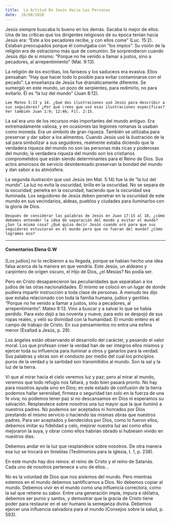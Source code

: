 ```yaml
---
title:  La Actitud De Jesús Hacia Las Personas
date:  16/08/2020
---
```


Jesús siempre buscaba lo bueno en los demás. Sacaba lo mejor de ellos. Una de las críticas que los dirigentes religiosos de su época tenían hacia Jesús era: “Este a los pecadores recibe, y con ellos come” (Luc. 15:2). Estaban preocupados porque él comulgaba con “los impíos”. Su visión de la religión era de ostracismo más que de comunión. Se sorprendieron cuando Jesús dijo de sí mismo: “Porque no he venido a llamar a justos, sino a pecadores, al arrepentimiento” (Mat. 9:13).

La religión de los escribas, los fariseos y los saduceos era evasiva. Ellos pensaban: “Hay que hacer todo lo posible para evitar contaminarse con el pecado”. La enseñanza de Jesús fue dramáticamente diferente. Se sumergió en este mundo, un pozo de serpientes, para redimirlo, no para evitarlo. Él es “la luz del mundo” (Juan 8:12).

`Lee Mateo 5:13 y 14. ¿Qué dos ilustraciones usó Jesús para describir a sus seguidores? ¿Por qué crees que usó esas ilustraciones específicas? Ver también Juan 1:9; 12:46; Fil. 2:15.`

La sal era uno de los recursos más importantes del mundo antiguo. Era extremadamente valiosa, y en ocasiones las legiones romanas la usaban como moneda. Era un símbolo de gran riqueza. También se utilizaba para preservar y dar sabor a los alimentos. Cuando Jesús usó la ilustración de la sal para simbolizar a sus seguidores, realmente estaba diciendo que la verdadera riqueza del mundo no son las personas más ricas y poderosas del mundo; la verdadera riqueza del mundo son los cristianos comprometidos que están siendo determinantes para el Reino de Dios. Sus actos amorosos de servicio desinteresado preservan la bondad del mundo y dan sabor a su atmósfera.

La segunda ilustración que usó Jesús (en Mat. 5:14) fue la de “la luz del mundo”. La luz no evita la oscuridad, brilla en la oscuridad. No se separa de la oscuridad; penetra en la oscuridad, haciendo que la oscuridad sea iluminada. Los seguidores de Jesús deben penetrar en la oscuridad de este mundo en sus vecindarios, aldeas, pueblos y ciudades para iluminarlos con la gloria de Dios.

`Después de considerar las palabras de Jesús en Juan 17:15 al 18, ¿cómo debemos entender la idea de separación del mundo y evitar el mundo? ¿Son la misma cosa? ¿Qué quiso decir Jesús cuando oró para que sus seguidores estuvieran en el mundo pero que no fueran del mundo? ¿Cómo logramos eso?`

---

#### Comentarios Elena G.W

[Los judíos] no lo recibieron a su llegada, porque se habían hecho una idea falsa acerca de la manera en que vendría. Este Jesús, un aldeano y carpintero de origen oscuro, el Hijo de Dios, ¿el Mesías? No podía ser.

Pero en Cristo desaparecieron las peculiaridades que separaban a los judíos de las otras nacionalidades. Él mismo se colocó en un lugar de donde pudiera impartir instrucción a toda clase de personas. A menudo les dijo que estaba relacionado con toda la familia humana, judíos y gentiles. “Porque no he venido a llamar a justos, sino a pecadores, al arrepentimiento”. Mateo 9:13. Vino a buscar y a salvar lo que se había perdido. Para esto dejó a las noventa y nueve; para esto se despojó de sus ropas reales, y veló su divinidad con la humanidad. El mundo entero es el campo de trabajo de Cristo. En sus pensamientos no entra una esfera menor (Exaltad a Jesús, p. 29).

Los ángeles están observando el desarrollo del carácter, y pesando el valor moral. Los que profesan creer la verdad han de ser íntegros ellos mismos y ejercer toda su influencia para iluminar a otros y ganarlos para la verdad. Sus palabras y obras son el conducto por medio del cual los principios puros de la verdad y la santidad son transmitidos al mundo. Son la sal y la luz de la tierra.

Vi que al mirar hacia el cielo veremos luz y paz; pero al mirar al mundo, veremos que todo refugio nos faltará, y todo bien pasará pronto. No hay para nosotros ayuda sino en Dios; en este estado de confusión de la tierra podemos hallar serenidad, firmeza o seguridad tan solo en la fuerza de una fe viva; no podemos tener paz si no descansamos en Dios ni esperamos su salvación. Resplandece sobre nosotros una luz mayor que la que iluminó a nuestros padres. No podemos ser aceptados ni honrados por Dios prestando el mismo servicio o haciendo las mismas obras que nuestros padres. Para ser aceptados y bendecidos por Dios, como lo fueron ellos, debemos imitar su fidelidad y celo, mejorar nuestra luz así como ellos mejoraron la suya, y obrar como ellos habrían obrado si hubiesen vivido en nuestros días.

Debemos andar en la luz que resplandece sobre nosotros. De otra manera esa luz se trocará en tinieblas (Testimonios para la iglesia, t. 1, p. 238).

En este mundo hay dos reinos: el reino de Cristo y el reino de Satanás. Cada uno de nosotros pertenece a uno de ellos…

No es la voluntad de Dios que nos aislemos del mundo. Pero mientras estemos en el mundo debemos santificarnos a Dios. No debemos copiar al mundo. Debemos vivir en el mundo como una influencia correctora, como la sal que retiene su sabor. Entre una generación impía, impura e idólatra, debemos ser puros y santos, y demostrar que la gracia de Cristo tiene poder para restaurar en el ser humano la semejanza divina. Debemos ejercer una influencia salvadora para el mundo (Consejos sobre la salud, p. 593).